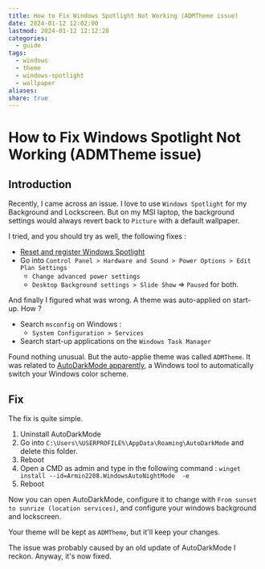 ```yaml
---
title: How to Fix Windows Spotlight Not Working (ADMTheme issue)
date: 2024-01-12 12:02:00
lastmod: 2024-01-12 12:12:28
categories:
  - guide
tags:
  - windows
  - theme
  - windows-spotlight
  - wallpaper
aliases: 
share: true
---
```


# How to Fix Windows Spotlight Not Working (ADMTheme issue)

## Introduction

Recently, I came across an issue. I love to use `Windows Spotlight` for my Background and Lockscreen. But on my MSI laptop, the background settings would always revert back to `Picture` with a default wallpaper.

I tried, and you should try as well, the following fixes :

- [Reset and register Windows Spotlight](https://www.elevenforum.com/t/reset-and-re-register-windows-spotlight-in-windows-11.5248/#post-285757)
- Go into `Control Panel > Hardware and Sound > Power Options > Edit Plan Settings`
	- `Change advanced power settings`
	- `Desktop Background settings > Slide Show` ⇒ `Paused` for both.

And finally I figured what was wrong. A theme was auto-applied on start-up. How ?

- Search `msconfig` on Windows :
	- `System Configuration > Services`
- Search start-up applications on the `Windows Task Manager`

Found nothing unusual. But the auto-applie theme was called `ADMTheme`. It was related to [AutoDarkMode apparently](https://www.reddit.com/r/Windows11/comments/10hry9s/comment/j5awaqx/?utm_source=share&utm_medium=web2x&context=3), a Windows tool to automatically switch your Windows color scheme.

## Fix

The fix is quite simple.

1. Uninstall AutoDarkMode
2. Go into `C:\Users\%USERPROFILE%\AppData\Roaming\AutoDarkMode` and delete this folder.
3. Reboot
4. Open a CMD as admin and type in the following command : `winget install --id=Armin2208.WindowsAutoNightMode  -e`
5. Reboot

Now you can open AutoDarkMode, configure it to change with `From sunset to sunrize (location services)`, and configure your windows background and lockscreen.

Your theme will be kept as `ADMTheme`, but it'll keep your changes.

The issue was probably caused by an old update of AutoDarkMode I reckon. Anyway, it's now fixed.
